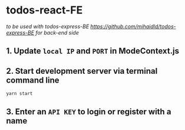 # todos-react-FE

_to be used with todos-express-BE https://github.com/mihaidld/todos-express-BE for back-end side_

## 1. Update `local IP` and `PORT` in ModeContext.js

## 2. Start development server via terminal command line

```bash
yarn start
```

## 3. Enter an `API KEY` to login or register with a name
